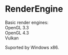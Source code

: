 # RenderEngine
Basic render engines:  
OpenGL 3.3  
OpenGL 4.3  
Vulkan  
  
Suported by Windows x86.  